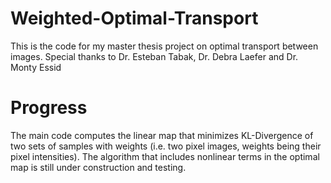 # Weighted-Optimal-Transport
This is the code for my master thesis project on optimal transport between images. Special thanks to Dr. Esteban Tabak, Dr. Debra Laefer and Dr. Monty Essid
# Progress 
The main code computes the linear map that minimizes KL-Divergence of two sets of samples with weights (i.e. two pixel images, weights being their pixel intensities). The algorithm that includes nonlinear terms in the optimal map is still under construction and testing.
